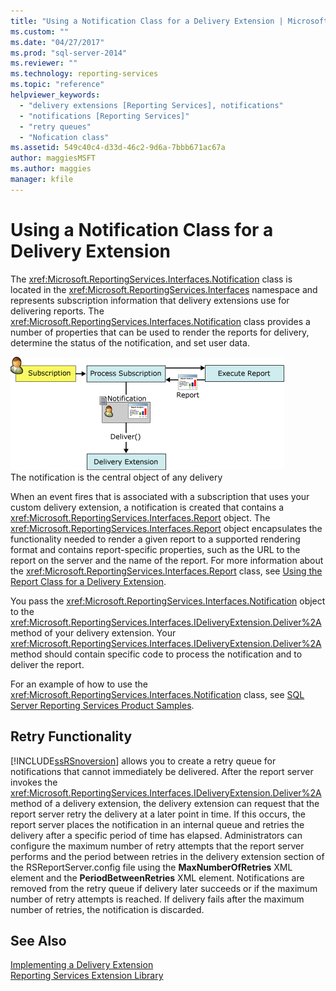 ```yaml
---
title: "Using a Notification Class for a Delivery Extension | Microsoft Docs"
ms.custom: ""
ms.date: "04/27/2017"
ms.prod: "sql-server-2014"
ms.reviewer: ""
ms.technology: reporting-services
ms.topic: "reference"
helpviewer_keywords: 
  - "delivery extensions [Reporting Services], notifications"
  - "notifications [Reporting Services]"
  - "retry queues"
  - "Nofication class"
ms.assetid: 549c40c4-d33d-46c2-9d6a-7bbb671ac67a
author: maggiesMSFT
ms.author: maggies
manager: kfile
---
```

# Using a Notification Class for a Delivery Extension
  The <xref:Microsoft.ReportingServices.Interfaces.Notification> class is located in the <xref:Microsoft.ReportingServices.Interfaces> namespace and represents subscription information that delivery extensions use for delivering reports. The <xref:Microsoft.ReportingServices.Interfaces.Notification> class provides a number of properties that can be used to render the reports for delivery, determine the status of the notification, and set user data.  
  
 ![Report notification process](../../media/bk-ext-03.gif "Report notification process")  
The notification is the central object of any delivery  
  
 When an event fires that is associated with a subscription that uses your custom delivery extension, a notification is created that contains a <xref:Microsoft.ReportingServices.Interfaces.Report> object. The <xref:Microsoft.ReportingServices.Interfaces.Report> object encapsulates the functionality needed to render a given report to a supported rendering format and contains report-specific properties, such as the URL to the report on the server and the name of the report. For more information about the <xref:Microsoft.ReportingServices.Interfaces.Report> class, see [Using the Report Class for a Delivery Extension](../delivery-extension/using-the-report-class-for-a-delivery-extension.md).  
  
 You pass the <xref:Microsoft.ReportingServices.Interfaces.Notification> object to the <xref:Microsoft.ReportingServices.Interfaces.IDeliveryExtension.Deliver%2A> method of your delivery extension. Your <xref:Microsoft.ReportingServices.Interfaces.IDeliveryExtension.Deliver%2A> method should contain specific code to process the notification and to deliver the report.  
  
 For an example of how to use the <xref:Microsoft.ReportingServices.Interfaces.Notification> class, see [SQL Server Reporting Services Product Samples](https://go.microsoft.com/fwlink/?LinkId=177889).  
  
## Retry Functionality  
 [!INCLUDE[ssRSnoversion](../../../includes/ssrsnoversion-md.md)] allows you to create a retry queue for notifications that cannot immediately be delivered. After the report server invokes the <xref:Microsoft.ReportingServices.Interfaces.IDeliveryExtension.Deliver%2A> method of a delivery extension, the delivery extension can request that the report server retry the delivery at a later point in time. If this occurs, the report server places the notification in an internal queue and retries the delivery after a specific period of time has elapsed. Administrators can configure the maximum number of retry attempts that the report server performs and the period between retries in the delivery extension section of the RSReportServer.config file using the **MaxNumberOfRetries** XML element and the **PeriodBetweenRetries** XML element. Notifications are removed from the retry queue if delivery later succeeds or if the maximum number of retry attempts is reached. If delivery fails after the maximum number of retries, the notification is discarded.  
  
## See Also  
 [Implementing a Delivery Extension](../delivery-extension/implementing-a-delivery-extension.md)   
 [Reporting Services Extension Library](../reporting-services-extension-library.md)  
  
  
